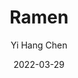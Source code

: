 ---
title: Ramen
author: Yi Hang Chen
date: 2022-03-29
image: https://images.squarespace-cdn.com/content/v1/594896ee2e69cf2a560d2dcf/1560658353116-B89NTTJQNPETSUN48ELY/RAMEN+ISHIDA_WEB+SLIDER+IMAGES_RAMEN2.jpg?format=2500w
description: Ramen (/ˈrɑ:mən/) (拉麺, ラーメン, rāmen, IPA  [ɾaꜜːmeɴ]) is a Japanese noodle soup. It consists of Chinese-style wheat noodles served in a meat or (occasionally) fish-based broth, often flavored with soy sauce or miso, and uses toppings such as sliced pork (叉焼, chāshū), nori (dried seaweed), menma, and scallions. Nearly every region in Japan has its own variation of ramen, such as the tonkotsu (pork bone broth) ramen of Kyushu, and the miso ramen of Hokkaido. Mazemen is a ramen dish that is not served in a soup, but rather with a sauce (such as tare).

---